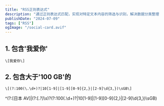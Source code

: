 ```yaml
---
title: "RSS正则表达式"
description: "通过正则表达式匹配，实现对特定文本内容的筛选与识别，解决数据分类整理问题。"
publishDate: "2024-07-09"
tags: ["RSS"]
ogImage: "/social-card.avif"
---
```


<!-- more -->

## 1. 包含'我爱你'

```
\[我爱你\]
```

## 2. 包含大于'100 GB'的

```
\[(?:100(\.\d+)?|10[1-9]|[1-9][0-9]{2,}|[2-9]\d{3,})\sGB\]
```

^(?:\[日本 AV\]|(?:\[._?\]\s_)?(?:100(\.\d+)?|10[1-9]|[1-9][0-9]{2,}|[2-9]\d{3,})\sGB)

